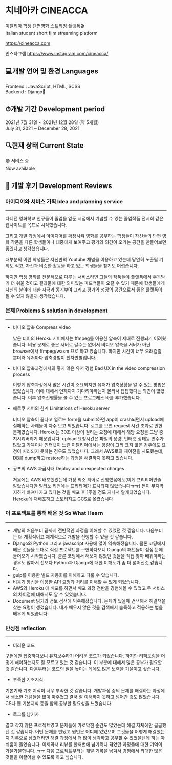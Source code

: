 # 치네아카 CINEACCA 

이탈리아 학생 단편영화 스트리밍 플랫폼🎬  
Italian student short film streaming platform  

https://cineacca.com

인스타그램
https://www.instagram.com/cineacca/  

## 💻개발 언어 및 환경 Languages

Frontend : JavaScript, HTML, SCSS  
Backend : Django🐍

## ⏱개발 기간 Development period
  
2021년 7월 31일 ~ 2021년 12월 28일 (약 5개월)  
July 31, 2021 ~ December 28, 2021  
  
## 🔍현재 상태 Current State  
  
🟢 서비스 중  
Now available  


## 📝 개발 후기 Development Reviews


### 아이디어와 서비스 기획 Idea and planning service
-------------------
다니던 영화학교 친구들이 졸업을 앞둔 시점에서 기념할 수 있는 졸업작품 전시회 같은 웹사이트를 목표로 시작했습니다.
  
그리고 개발 과정에서 아이디어를 확장시켜 영화를 공부하는 학생들이 자신들의 단편 영화 작품을 다른 학생들이나 대중에게 보여주고 평가와 의견이 오가는 공간을 만들어보면 좋겠다고 생각했습니다.
  
대부분의 이런 학생들은 자신만의 Youtube 채널을 이용하고 있는데 당연히 노출될 기회도 적고, 자신과 비슷한 활동을 하고 있는 학생들을 찾기도 어렵습니다.
  
하지만 학생 영화를 전문적으로 다루는 서비스라면 그들의 작품들이 플랫폼에서 주목받기 더 쉬울 것이고 결과물에 대한 의미있는 피드백들이 오갈 수 있기 때문에  학생들에게 자신의 분야에 대한 자극과 동기부여 그리고 평가와 성장의 공간으로서 좋은 플랫폼이 될 수 있지 않을까 생각했습니다.

### 문제 Problems & solution in development
-------------------
  
- 비디오 압축 Compress video
    
    낮은 티어의 Heroku 서버에서는 ffmpeg를 이용한 압축이 제대로 진행되기 어려웠습니다. 비용 문제로 좋은 서버로 갈수는 없어서 비디오 압축을 서버가 아닌 browser에서 ffmpeg/wasm 으로 하고 있습니다. 하지만 시간이 너무 오래걸릴 뿐더러 유저마다 압축경험이 천차만별입니다.
      
- 비디오 압축과정에서의 좋지 않은 유저 경험  Bad UX in the video compression process
    
    이렇게 압축과정에서 많은 시간이 소요되지만 유저가 압축상황을 알 수 있는 방법은 없었습니다. 이에 대해서 언제까지 기다려야하는지 몰라서 답답했다는 의견이 많았습니다. 이후 압축진행률을 볼 수 있는 프로그레스 바를 추가했습니다.
       
- 헤로쿠 서버의 한계 Limitations of Heroku server
    
    비디오 압축이 끝나고  업로드 form을 submit하면 app이 crash되면서 upload에 실패하는 사례들이 자주 보고 되었습니다. 로그를 보면 request 시간 초과로 인한 문제였습니다. Heroku는 30초 이상이 걸리는 요청에 대해서 해당 요청을 그냥 중지시켜버리기 때문입니다. upload 요청시간은 파일의 용량, 인터넷 상태등 변수가 많았고 가뜩이나 인터넷이 느린 이탈리아에서는 용량이 그리 크지 않은 경우에도 요청이 처리되지 못하는 경우도 있었습니다. 그래서 AWS로의 재이전을 시도했는데, DB를 dump하고 restore하는 과정을 해결하지 못하고 있습니다.
      
- 공포의 AWS 과금사태 Deploy and unexpected charges
    
    처음에는 AWS 배포했었는데 가장 최소 티어로 진행했음에도(이게 프리티어인줄 알았습니다만 밀라노 리전에는 프리티어가 표시되지 않았습니다ㅠㅠ) 돈이 무지막지하게 빠져나가고 있다는 것을 배포 후 1주일 정도 지나서 알게되었습니다. Heroku에 재배포하고 스토리지도 GCS로 옮겼습니다  
  
### 이 프로젝트를 통해 배운 것 So What I learn
-------------------

- 개발의 처음부터 끝까지 전반적인 과정을 이해할 수 있었던 것 같습니다.  다음부터는 더 계획적이고 체계적으로 개발을 진행할 수 있을 것 같습니다.
- Django와 Python 그리고 javascript 사용에 많이 익숙해졌습니다. 클론 코딩에서 배운 것들을 토대로 직접 프로젝트를 구현하다보니 Django의 패턴들이 점점 눈에 들어오기 시작했습니다. 클론 코딩에서 해보지 않았던 것들을 직접 찾아 배워야하는 경우도 많아서 전보다 Python과 Django에 대한 이해도가 좀 더 넓어진것 같습니다.
- gulp를 이용한 빌드 자동화를 이해하고 다룰 수 있습니다.
- 비동기 통신을 이용한 API 요청과 처리를 이해할 수 있게 되었습니다.
- AWS와 Heroku 에 배포를 하면서 배포 과정 전반을 경험해볼 수 있었고 두 서비스의 차이점에 대해서도 알 수 있었습니다.
- Document 읽기와 정보 검색에 익숙해졌습니다. 문제가 있을때 검색해서 해결책을 찾는 요령이 생겼습니다. 내가 배우지 않은 것을 검색해서 습득하고 적용하는 법을 배우게 되었습니다.

  
### 반성점 reflection
-------------------
  
- 더러운 코드
  
구현에만 집중하다보니 유지보수하기 어려운 코드가 되었습니다. 하지만 리팩토링을 어떻게 해야하는지도 잘 모르고 있는 것 같습니다. 이 부분에 대해서 많은 공부가 필요할 것 같습니다. 다음부터는 코드의 질을 높이는 데에도 많은 노력을 기울이고 싶습니다.
  
- 부족한 기초지식

기본기와 기초 지식이 너무 부족한 것 같습니다. 개발과정 중의 문제를 해결하는 과정에서 생소한 개념들을 많이 마주쳤고 결국 잘 이해하지 못하고 넘어간 것도 많았습니다. CS나 웹 기본지식 등을 함께 공부할 필요성을 느꼈습니다.
  
- 로그를 남기자

결코 작지 않은 프로젝트였고 문제들에 가로막힌 순간도 많았는데 해결 자체에만 급급했던 것 같습니다. 어떤 문제를 만났고 원인은 어디에 있었으며 그것들을 어떻게 해결했는지 기록으로 남겼더라면 해결 과정에서 더 많이 생각하고 공부할 수 있었을텐데 하는 아쉬움이 들었습니다. 이제와서 리뷰를 한꺼번에 남기려니 겪었던 과정들에 대한 기억이 가물가물합니다..ㅠㅠ 다음 프로젝트부터는 개발 기록을 남겨서 경험에서 최대한 많은 것들을 이끌어낼 수 있도록 하고 싶습니다.
